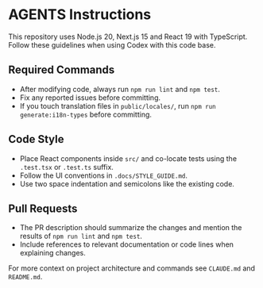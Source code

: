 # AGENTS Instructions

This repository uses Node.js 20, Next.js 15 and React 19 with TypeScript. Follow these guidelines when using Codex with this code base.

## Required Commands
- After modifying code, always run `npm run lint` and `npm test`.
- Fix any reported issues before committing.
- If you touch translation files in `public/locales/`, run `npm run generate:i18n-types` before committing.

## Code Style
- Place React components inside `src/` and co-locate tests using the `.test.tsx` or `.test.ts` suffix.
- Follow the UI conventions in `.docs/STYLE_GUIDE.md`.
- Use two space indentation and semicolons like the existing code.

## Pull Requests
- The PR description should summarize the changes and mention the results of `npm run lint` and `npm test`.
- Include references to relevant documentation or code lines when explaining changes.

For more context on project architecture and commands see `CLAUDE.md` and `README.md`.

